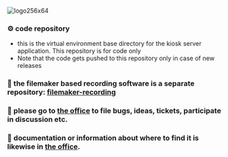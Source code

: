 ![logo256x64](https://github.com/arch-kiosk/kiosk/assets/38838314/5bfbd02c-00e9-4275-9196-39b488ef224b)

### ⚙️ code repository
- this is the virtual environment base directory for the kiosk server application. This repository is for code only
- Note that the code gets pushed to this repository only in case of new releases
 
### 📸 the filemaker based recording software is a separate repository: [filemaker-recording](https://github.com/arch-kiosk/filemaker-recording)

### 💼 please go to [the office](https://github.com/arch-kiosk/arch-kiosk-office) to file bugs, ideas, tickets, participate in discussion etc.

### 📓 documentation or information about where to find it is likewise in [the office](https://github.com/arch-kiosk/arch-kiosk-office).



